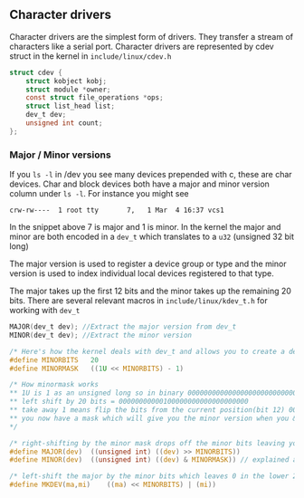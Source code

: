 ## Character drivers

Character drivers are the simplest form of drivers. They transfer a stream of characters like a serial port. 
Character drivers are represented by cdev struct in the kernel in `include/linux/cdev.h`
```c
struct cdev {
	struct kobject kobj;
	struct module *owner;
	const struct file_operations *ops;
	struct list_head list;
	dev_t dev;
	unsigned int count;
};
```

### Major / Minor versions
If you `ls -l` in /dev you see many devices prepended with c, these are char devices. 
Char and block devices both have a major and minor version column under `ls -l`. For instance you might see
```
crw-rw----  1 root tty       7,   1 Mar  4 16:37 vcs1
```
In the snippet above 7 is major and 1 is minor. In the kernel the major and minor are both encoded in a `dev_t` which translates to a `u32` (unsigned 32 bit long)

The major version is used to register a device group or type and the minor version is used to index individual local devices registered to that type.

The major takes up the first 12 bits and the minor takes up the remaining 20 bits. There are several relevant macros in `include/linux/kdev_t.h` for working with `dev_t` 
```c
MAJOR(dev_t dev); //Extract the major version from dev_t
MINOR(dev_t dev); //Extract the minor version 

/* Here's how the kernel deals with dev_t and allows you to create a dev_t */
#define MINORBITS	20
#define MINORMASK	((1U << MINORBITS) - 1)

/* How minormask works 
** 1U is 1 as an unsigned long so in binary 00000000000000000000000000000001
** left shift by 20 bits = 00000000000100000000000000000000
** take away 1 means flip the bits from the current position(bit 12) 00000000000011111111111111111111
** you now have a mask which will give you the minor version when you & with a dev_t
*/

/* right-shifting by the minor mask drops off the minor bits leaving you with only the major bits */
#define MAJOR(dev)	((unsigned int) ((dev) >> MINORBITS))
#define MINOR(dev)	((unsigned int) ((dev) & MINORMASK)) // explained above under definition of MINORMASK

/* left-shift the major by the minor bits which leaves 0 in the lower 20 bits then or with the minor which will have 0 in the 12 most significant bits */
#define MKDEV(ma,mi)	((ma) << MINORBITS) | (mi))
```
